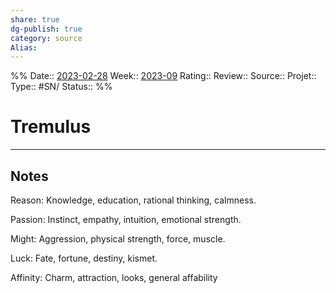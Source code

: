 ```yaml
---
share: true 
dg-publish: true
category: source
Alias:
---
```


%%
Date:: [2023-02-28](2023-02-28.md)
Week:: [2023-09](../week/2023-09.md)
Rating::
Review:: 
Source::
Projet:: 
Type:: #SN/
Status:: 
%%

# Tremulus

***

## Notes

Reason: Knowledge, education, rational thinking, calmness. 

Passion: Instinct, empathy, intuition, emotional strength.

Might: Aggression, physical strength, force, muscle.

Luck: Fate, fortune, destiny, kismet.

Affinity: Charm, attraction, looks, general affability